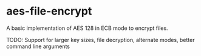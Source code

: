 # aes-file-encrypt
A basic implementation of AES 128 in ECB mode to encrypt files.

TODO: Support for larger key sizes, file decryption, alternate modes, better command line arguments
